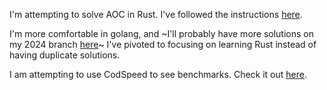 

I'm attempting to solve AOC in Rust. I've followed the instructions [here](https://github.com/gobanos/cargo-aoc).

I'm more comfortable in golang, and ~I'll probably have more solutions on my 2024 branch [here](https://github.com/joshprzybyszewski/aoc2022/tree/2024)~ I've pivoted to focusing on learning Rust instead of having duplicate solutions.

I am attempting to use CodSpeed to see benchmarks. Check it out [here](https://codspeed.io/joshprzybyszewski/aocrust).